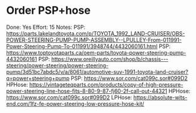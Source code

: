 # Order PSP+hose

Done: Yes
Effort: 15
Notes: PSP: https://parts.lakelandtoyota.com/p/TOYOTA_1992_LAND-CRUISER/OBS-POWER-STEERING-PUMP-PUMP-ASSEMBLY--LPULLEY-From-011991-Power-Steering-Pump-To-011991/3948744/4432060161.html
PSP: https://www.toptoyotaparts.ca/oem-parts/toyota-power-steering-pump-4432060161
PSP: https://www.oreillyauto.com/shop/b/chassis---steering/power-steering/power-steering-pump/3d51bc7abdc5/v/a/8061/automotive-suv-1991-toyota-land-cruiser?q=power+steering+pump
PSP: https://www.sor.com/cat099c.sor#099D2
HPHose: https://vintageteqparts.com/products/copy-of-high-pressure-power-steering-line-hose-fits-8-80-9-87-fj60-2f-call-out-44321
HPHose: https://www.sor.com/cat099c.sor#099D2
LPHose: https://absolute-wits-end.com/1fz-fe-power-steering-low-pressure-hose-kit/